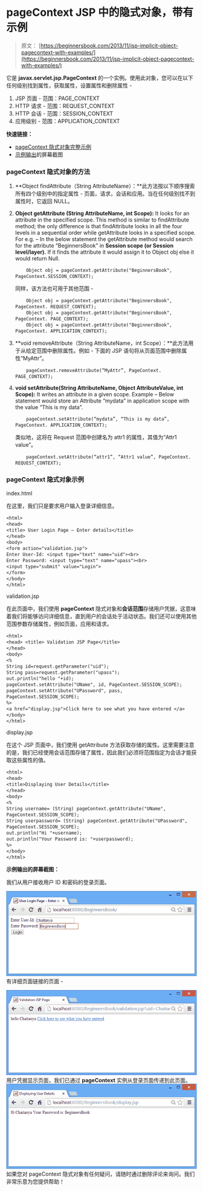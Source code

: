 # pageContext JSP 中的隐式对象，带有示例

> 原文： [https://beginnersbook.com/2013/11/jsp-implicit-object-pagecontext-with-examples/](https://beginnersbook.com/2013/11/jsp-implicit-object-pagecontext-with-examples/)

它是 **javax.servlet.jsp.PageContext** 的一个实例。使用此对象，您可以在以下任何级别找到属性，获取属性，设置属性和删除属性 -

1.  JSP 页面 - 范围：PAGE_CONTEXT
2.  HTTP 请求 - 范围：REQUEST_CONTEXT
3.  HTTP 会话 - 范围：SESSION_CONTEXT
4.  应用级别 - 范围：APPLICATION_CONTEXT

**快速链接：**

*   [pageContext 隐式对象完整示例](#example)
*   [示例输出](#output)的屏幕截图

### pageContext 隐式对象的方法

1.  **Object findAttribute（String AttributeName）：**此方法按以下顺序搜索所有四个级别中的指定属性 - 页面，请求，会话和应用。当在任何级别找不到属性时，它返回 NULL。
2.  **Object getAttribute (String AttributeName, int Scope):** It looks for an attribute in the specified scope. This method is similar to findAttribute method; the only difference is that findAttribute looks in all the four levels in a sequential order while getAttribute looks in a specified scope. For e.g. – In the below statement the getAttribute method would search for the attribute “BeginnersBook” in **Session scope (or Session level/layer).** If it finds the attribute it would assign it to Object obj else it would return Null.

    ```
        Object obj = pageContext.getAttribute("BeginnersBook", PageContext.SESSION_CONTEXT);
    ```

    同样，该方法也可用于其他范围 -

    ```
        Object obj = pageContext.getAttribute("BeginnersBook", PageContext. REQUEST_CONTEXT);
        Object obj = pageContext.getAttribute("BeginnersBook", PageContext. PAGE_CONTEXT);
        Object obj = pageContext.getAttribute("BeginnersBook", PageContext. APPLICATION_CONTEXT);
    ```

3.  **void removeAttribute（String AttributeName，int Scope）：**此方法用于从给定范围中删除属性。例如 - 下面的 JSP 语句将从页面范围中删除属性“MyAttr”。

    ```
        pageContext.removeAttribute(“MyAttr”, PageContext. PAGE_CONTEXT);
    ```

4.  **void setAttribute(String AttributeName, Object AttributeValue, int Scope):** It writes an attribute in a given scope. Example – Below statement would store an Attribute “mydata” in application scope with the value “This is my data”.

    ```
        pageContext.setAttribute(“mydata”, “This is my data”, PageContext. APPLICATION_CONTEXT);
    ```

    类似地，这将在 Request 范围中创建名为 attr1 的属性，其值为“Attr1 value”。

    ```
        pageContext.setAttribute(“attr1”, “Attr1 value”, PageContext. REQUEST_CONTEXT);
    ```

### pageContext 隐式对象示例

index.html

在这里，我们只是要求用户输入登录详细信息。

```
<html>
<head>
<title> User Login Page – Enter details</title>
</head>
<body>
<form action="validation.jsp">
Enter User-Id: <input type="text" name="uid"><br>
Enter Password: <input type="text" name="upass"><br>
<input type="submit" value="Login">
</form>
</body>
</html>
```

validation.jsp

在此页面中，我们使用 **pageContext** 隐式对象和**会话范围**存储用户凭据，这意味着我们将能够访问详细信息，直到用户的会话处于活动状态。我们还可以使用其他范围参数存储属性，例如页面，应用和请求。

```
<html>
<head> <title> Validation JSP Page</title>
</head>
<body>
<% 
String id=request.getParameter("uid");
String pass=request.getParameter("upass");
out.println("hello "+id);
pageContext.setAttribute("UName", id, PageContext.SESSION_SCOPE);
pageContext.setAttribute("UPassword", pass, PageContext.SESSION_SCOPE);
%>
<a href="display.jsp">Click here to see what you have entered </a>
</body>
</html>
```

display.jsp

在这个 JSP 页面中，我们使用 getAttribute 方法获取存储的属性。这里需要注意的是，我们已经使用会话范围存储了属性，因此我们必须将范围指定为会话才能获取这些属性的值。

```
<html>
<head>
<title>Displaying User Details</title>
</head>
<body>
<%
String username= (String) pageContext.getAttribute("UName", PageContext.SESSION_SCOPE);
String userpassword= (String) pageContext.getAttribute("UPassword", PageContext.SESSION_SCOPE);
out.println("Hi "+username);
out.println("Your Password is: "+userpassword);
%>
</body>
</html>
```

**示例输出的屏幕截图：**

我们从用户接收用户 ID 和密码的登录页面。

![pageContext1](img/348d540e90f7672dc94f476b690d7be2.jpg)
有详细页面链接的页面 -

![pageContext2](img/4b84badc5e0bdc088b98a734cce5c676.jpg)
用户凭据显示页面，我们已通过 **pageContext** 实例从登录页面传递到此页面。
![pageContext3](img/23ba9a9822a70bb54d3a2dcdec8cae04.jpg)
如果您对 pageContext 隐式对象有任何疑问，请随时通过删除评论来询问。我们非常乐意为您提供帮助！